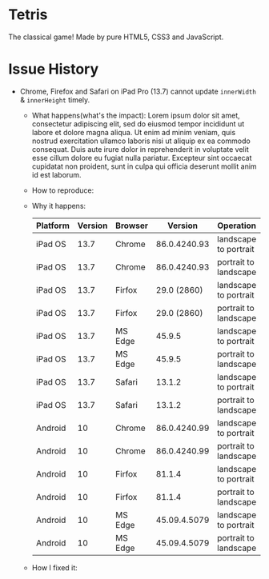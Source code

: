 # Tetris

The classical game! Made by pure HTML5, CSS3 and JavaScript.

# Issue History

- Chrome, Firefox and Safari on iPad Pro (13.7) cannot update `innerWidth` & `innerHeight` timely.
   + What happens(what's the impact): Lorem ipsum dolor sit amet, consectetur adipiscing elit, sed do eiusmod tempor incididunt ut labore et dolore magna aliqua. Ut enim ad minim veniam, quis nostrud exercitation ullamco laboris nisi ut aliquip ex ea commodo consequat. Duis aute irure dolor in reprehenderit in voluptate velit esse cillum dolore eu fugiat nulla pariatur. Excepteur sint occaecat cupidatat non proident, sunt in culpa qui officia deserunt mollit anim id est laborum.
   + How to reproduce: 
   + Why it happens: 
   
     | Platform | Version | Browser | Version      | Operation             | Result |
     |----------|---------|---------|--------------|-----------------------|:------:|
     | iPad OS  | 13.7    | Chrome  | 86.0.4240.93 | landscape to portrait | ❌     |
     | iPad OS  | 13.7    | Chrome  | 86.0.4240.93 | portrait to landscape | ❌     |
     | iPad OS  | 13.7    | Firfox  | 29.0 (2860)  | landscape to portrait | ✅     |
     | iPad OS  | 13.7    | Firfox  | 29.0 (2860)  | portrait to landscape | ❌     |
     | iPad OS  | 13.7    | MS Edge | 45.9.5       | landscape to portrait | ✅     |
     | iPad OS  | 13.7    | MS Edge | 45.9.5       | portrait to landscape | ✅     |
     | iPad OS  | 13.7    | Safari  | 13.1.2       | landscape to portrait | ❌     |
     | iPad OS  | 13.7    | Safari  | 13.1.2       | portrait to landscape | ✅     |
     | Android  | 10      | Chrome  | 86.0.4240.99 | landscape to portrait | ✅     |
     | Android  | 10      | Chrome  | 86.0.4240.99 | portrait to landscape | ✅     |
     | Android  | 10      | Firfox  | 81.1.4       | landscape to portrait | ✅     |
     | Android  | 10      | Firfox  | 81.1.4       | portrait to landscape | ✅     |
     | Android  | 10      | MS Edge | 45.09.4.5079 | landscape to portrait | ✅     |
     | Android  | 10      | MS Edge | 45.09.4.5079 | portrait to landscape | ✅     |

   + How I fixed it:
   